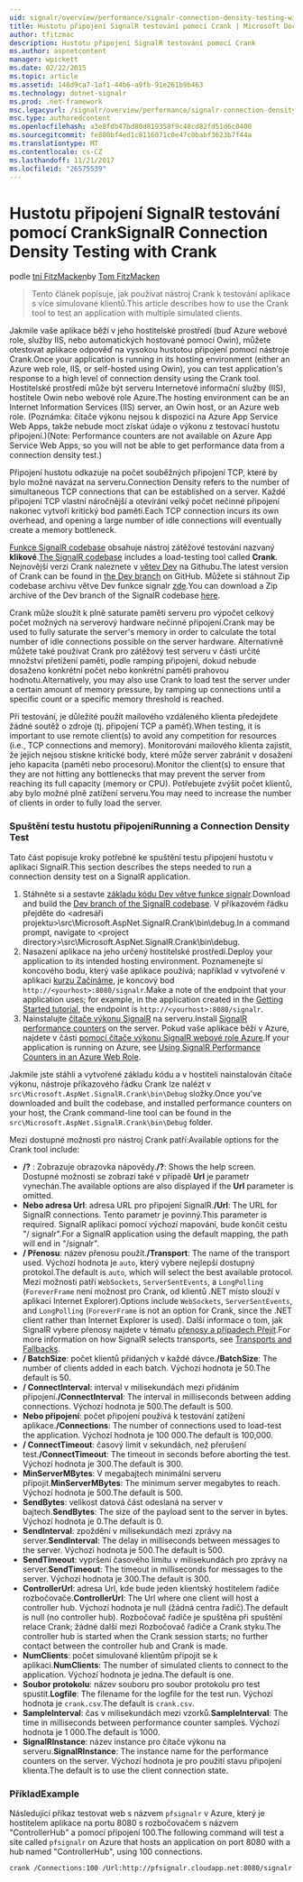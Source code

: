 ```yaml
---
uid: signalr/overview/performance/signalr-connection-density-testing-with-crank
title: Hustotu připojení SignalR testování pomocí Crank | Microsoft Docs
author: tfitzmac
description: Hustotu připojení SignalR testování pomocí Crank
ms.author: aspnetcontent
manager: wpickett
ms.date: 02/22/2015
ms.topic: article
ms.assetid: 148d9ca7-1af1-44b6-a9fb-91e261b9b463
ms.technology: dotnet-signalr
ms.prod: .net-framework
msc.legacyurl: /signalr/overview/performance/signalr-connection-density-testing-with-crank
msc.type: authoredcontent
ms.openlocfilehash: a3e8fdb47bd80d819358f9c48cd82fd51d6c0400
ms.sourcegitcommit: fe880bf4ed1c8116071c0e47c0babf3623b7f44a
ms.translationtype: MT
ms.contentlocale: cs-CZ
ms.lasthandoff: 11/21/2017
ms.locfileid: "26575539"
---
```

<a name="signalr-connection-density-testing-with-crank"></a><span data-ttu-id="136b4-103">Hustotu připojení SignalR testování pomocí Crank</span><span class="sxs-lookup"><span data-stu-id="136b4-103">SignalR Connection Density Testing with Crank</span></span>
====================
<span data-ttu-id="136b4-104">podle [tní FitzMacken](https://github.com/tfitzmac)</span><span class="sxs-lookup"><span data-stu-id="136b4-104">by [Tom FitzMacken](https://github.com/tfitzmac)</span></span>

> <span data-ttu-id="136b4-105">Tento článek popisuje, jak používat nástroj Crank k testování aplikace s více simulované klientů.</span><span class="sxs-lookup"><span data-stu-id="136b4-105">This article describes how to use the Crank tool to test an application with multiple simulated clients.</span></span>


<span data-ttu-id="136b4-106">Jakmile vaše aplikace běží v jeho hostitelské prostředí (buď Azure webové role, služby IIS, nebo automatických hostované pomocí Owin), můžete otestovat aplikace odpověď na vysokou hustotou připojení pomocí nástroje Crank.</span><span class="sxs-lookup"><span data-stu-id="136b4-106">Once your application is running in its hosting environment (either an Azure web role, IIS, or self-hosted using Owin), you can test application's response to a high level of connection density using the Crank tool.</span></span> <span data-ttu-id="136b4-107">Hostitelské prostředí může být serveru Internetové informační služby (IIS), hostitele Owin nebo webové role Azure.</span><span class="sxs-lookup"><span data-stu-id="136b4-107">The hosting environment can be an Internet Information Services (IIS) server, an Owin host, or an Azure web role.</span></span> <span data-ttu-id="136b4-108">(Poznámka: čítače výkonu nejsou k dispozici na Azure App Service Web Apps, takže nebude moct získat údaje o výkonu z testovací hustotu připojení.)</span><span class="sxs-lookup"><span data-stu-id="136b4-108">(Note: Performance counters are not available on Azure App Service Web Apps, so you will not be able to get performance data from a connection density test.)</span></span>

<span data-ttu-id="136b4-109">Připojení hustotu odkazuje na počet souběžných připojení TCP, které by bylo možné navázat na serveru.</span><span class="sxs-lookup"><span data-stu-id="136b4-109">Connection Density refers to the number of simultaneous TCP connections that can be established on a server.</span></span> <span data-ttu-id="136b4-110">Každé připojení TCP vlastní náročnější a otevírání velký počet nečinné připojení nakonec vytvoří kritický bod paměti.</span><span class="sxs-lookup"><span data-stu-id="136b4-110">Each TCP connection incurs its own overhead, and opening a large number of idle connections will eventually create a memory bottleneck.</span></span>

<span data-ttu-id="136b4-111">[Funkce SignalR codebase](https://github.com/signalr/signalr) obsahuje nástroj zátěžové testování nazvaný **klikové**.</span><span class="sxs-lookup"><span data-stu-id="136b4-111">[The SignalR codebase](https://github.com/signalr/signalr) includes a load-testing tool called **Crank**.</span></span> <span data-ttu-id="136b4-112">Nejnovější verzi Crank naleznete v [větev Dev](https://github.com/SignalR/signalr/tree/dev) na Githubu.</span><span class="sxs-lookup"><span data-stu-id="136b4-112">The latest version of Crank can be found in [the Dev branch](https://github.com/SignalR/signalr/tree/dev) on GitHub.</span></span> <span data-ttu-id="136b4-113">Můžete si stáhnout Zip codebase archivu větve Dev funkce signalr [zde](https://github.com/SignalR/SignalR/archive/dev.zip).</span><span class="sxs-lookup"><span data-stu-id="136b4-113">You can download a Zip archive of the Dev branch of the SignalR codebase [here](https://github.com/SignalR/SignalR/archive/dev.zip).</span></span>

<span data-ttu-id="136b4-114">Crank může sloužit k plně saturate paměti serveru pro výpočet celkový počet možných na serverový hardware nečinné připojení.</span><span class="sxs-lookup"><span data-stu-id="136b4-114">Crank may be used to fully saturate the server's memory in order to calculate the total number of idle connections possible on the server hardware.</span></span> <span data-ttu-id="136b4-115">Alternativně můžete také používat Crank pro zátěžový test serveru v části určité množství přetížení paměti, podle ramping připojení, dokud nebude dosaženo konkrétní počet nebo konkrétní paměti prahovou hodnotu.</span><span class="sxs-lookup"><span data-stu-id="136b4-115">Alternatively, you may also use Crank to load test the server under a certain amount of memory pressure, by ramping up connections until a specific count or a specific memory threshold is reached.</span></span>

<span data-ttu-id="136b4-116">Při testování, je důležité použít mailového vzdáleného klienta předejdete žádné soutěž o zdroje (tj. připojení TCP a paměť).</span><span class="sxs-lookup"><span data-stu-id="136b4-116">When testing, it is important to use remote client(s) to avoid any competition for resources (i.e., TCP connections and memory).</span></span> <span data-ttu-id="136b4-117">Monitorování mailového klienta zajistit, že jejich nejsou stiskne kritické body, které může server zabránit v dosažení jeho kapacita (paměti nebo procesoru).</span><span class="sxs-lookup"><span data-stu-id="136b4-117">Monitor the client(s) to ensure that they are not hitting any bottlenecks that may prevent the server from reaching its full capacity (memory or CPU).</span></span> <span data-ttu-id="136b4-118">Potřebujete zvýšit počet klientů, aby bylo možné plně zatížení serveru.</span><span class="sxs-lookup"><span data-stu-id="136b4-118">You may need to increase the number of clients in order to fully load the server.</span></span>

### <a name="running-a-connection-density-test"></a><span data-ttu-id="136b4-119">Spuštění testu hustotu připojení</span><span class="sxs-lookup"><span data-stu-id="136b4-119">Running a Connection Density Test</span></span>

<span data-ttu-id="136b4-120">Tato část popisuje kroky potřebné ke spuštění testu připojení hustotu v aplikaci SignalR.</span><span class="sxs-lookup"><span data-stu-id="136b4-120">This section describes the steps needed to run a connection density test on a SignalR application.</span></span>

1. <span data-ttu-id="136b4-121">Stáhněte si a sestavte [základu kódu Dev větve funkce signalr](https://github.com/SignalR/SignalR/archive/dev.zip).</span><span class="sxs-lookup"><span data-stu-id="136b4-121">Download and build the [Dev branch of the SignalR codebase](https://github.com/SignalR/SignalR/archive/dev.zip).</span></span> <span data-ttu-id="136b4-122">V příkazovém řádku přejděte do &lt;adresáři projektu&gt;\src\Microsoft.AspNet.SignalR.Crank\bin\debug.</span><span class="sxs-lookup"><span data-stu-id="136b4-122">In a command prompt, navigate to &lt;project directory&gt;\src\Microsoft.AspNet.SignalR.Crank\bin\debug.</span></span>
2. <span data-ttu-id="136b4-123">Nasazení aplikace na jeho určený hostitelské prostředí.</span><span class="sxs-lookup"><span data-stu-id="136b4-123">Deploy your application to its intended hosting environment.</span></span> <span data-ttu-id="136b4-124">Poznamenejte si koncového bodu, který vaše aplikace používá; například v vytvořené v aplikaci [kurzu Začínáme](../getting-started/tutorial-getting-started-with-signalr.md), je koncový bod `http://<yourhost>:8080/signalr`.</span><span class="sxs-lookup"><span data-stu-id="136b4-124">Make a note of the endpoint that your application uses; for example, in the application created in the [Getting Started tutorial](../getting-started/tutorial-getting-started-with-signalr.md), the endpoint is `http://<yourhost>:8080/signalr`.</span></span>
3. <span data-ttu-id="136b4-125">Nainstalujte [čítače výkonu SignalR](signalr-performance.md#perfcounters) na serveru.</span><span class="sxs-lookup"><span data-stu-id="136b4-125">Install [SignalR performance counters](signalr-performance.md#perfcounters) on the server.</span></span> <span data-ttu-id="136b4-126">Pokud vaše aplikace běží v Azure, najdete v části [pomocí čítače výkonu SignalR webové role Azure](using-signalr-performance-counters-in-an-azure-web-role.md).</span><span class="sxs-lookup"><span data-stu-id="136b4-126">If your application is running on Azure, see [Using SignalR Performance Counters in an Azure Web Role](using-signalr-performance-counters-in-an-azure-web-role.md).</span></span>

<span data-ttu-id="136b4-127">Jakmile jste stáhli a vytvořené základu kódu a v hostiteli nainstalován čítače výkonu, nástroje příkazového řádku Crank lze nalézt v `src\Microsoft.AspNet.SignalR.Crank\bin\Debug` složky.</span><span class="sxs-lookup"><span data-stu-id="136b4-127">Once you've downloaded and built the codebase, and installed performance counters on your host, the Crank command-line tool can be found in the `src\Microsoft.AspNet.SignalR.Crank\bin\Debug` folder.</span></span>

<span data-ttu-id="136b4-128">Mezi dostupné možnosti pro nástroj Crank patří:</span><span class="sxs-lookup"><span data-stu-id="136b4-128">Available options for the Crank tool include:</span></span>

- <span data-ttu-id="136b4-129">**/?** : Zobrazuje obrazovka nápovědy.</span><span class="sxs-lookup"><span data-stu-id="136b4-129">**/?**: Shows the help screen.</span></span> <span data-ttu-id="136b4-130">Dostupné možnosti se zobrazí také v případě **Url** je parametr vynechán.</span><span class="sxs-lookup"><span data-stu-id="136b4-130">The available options are also displayed if the **Url** parameter is omitted.</span></span>
- <span data-ttu-id="136b4-131">**Nebo adresa Url**: adresa URL pro připojení SignalR.</span><span class="sxs-lookup"><span data-stu-id="136b4-131">**/Url**: The URL for SignalR connections.</span></span> <span data-ttu-id="136b4-132">Tento parametr je povinný.</span><span class="sxs-lookup"><span data-stu-id="136b4-132">This parameter is required.</span></span> <span data-ttu-id="136b4-133">SignalR aplikaci pomocí výchozí mapování, bude končit cestu "/ signalr".</span><span class="sxs-lookup"><span data-stu-id="136b4-133">For a SignalR application using the default mapping, the path will end in "/signalr".</span></span>
- <span data-ttu-id="136b4-134">**/ Přenosu**: název přenosu použít.</span><span class="sxs-lookup"><span data-stu-id="136b4-134">**/Transport**: The name of the transport used.</span></span> <span data-ttu-id="136b4-135">Výchozí hodnota je `auto`, který vybere nejlepší dostupný protokol.</span><span class="sxs-lookup"><span data-stu-id="136b4-135">The default is `auto`, which will select the best available protocol.</span></span> <span data-ttu-id="136b4-136">Mezi možnosti patří `WebSockets`, `ServerSentEvents`, a `LongPolling` (`ForeverFrame` není možnost pro Crank, od klientů .NET místo slouží v aplikaci Internet Explorer).</span><span class="sxs-lookup"><span data-stu-id="136b4-136">Options include `WebSockets`, `ServerSentEvents`, and `LongPolling` (`ForeverFrame` is not an option for Crank, since the .NET client rather than Internet Explorer is used).</span></span> <span data-ttu-id="136b4-137">Další informace o tom, jak SignalR vybere přenosy najdete v tématu [přenosy a případech Přejít](../getting-started/introduction-to-signalr.md#transports).</span><span class="sxs-lookup"><span data-stu-id="136b4-137">For more information on how SignalR selects transports, see [Transports and Fallbacks](../getting-started/introduction-to-signalr.md#transports).</span></span>
- <span data-ttu-id="136b4-138">**/ BatchSize**: počet klientů přidaných v každé dávce.</span><span class="sxs-lookup"><span data-stu-id="136b4-138">**/BatchSize**: The number of clients added in each batch.</span></span> <span data-ttu-id="136b4-139">Výchozí hodnota je 50.</span><span class="sxs-lookup"><span data-stu-id="136b4-139">The default is 50.</span></span>
- <span data-ttu-id="136b4-140">**/ ConnectInterval**: interval v milisekundách mezi přidáním připojení.</span><span class="sxs-lookup"><span data-stu-id="136b4-140">**/ConnectInterval**: The interval in milliseconds between adding connections.</span></span> <span data-ttu-id="136b4-141">Výchozí hodnota je 500.</span><span class="sxs-lookup"><span data-stu-id="136b4-141">The default is 500.</span></span>
- <span data-ttu-id="136b4-142">**Nebo připojení**: počet připojení používá k testování zatížení aplikace.</span><span class="sxs-lookup"><span data-stu-id="136b4-142">**/Connections**: The number of connections used to load-test the application.</span></span> <span data-ttu-id="136b4-143">Výchozí hodnota je 100 000.</span><span class="sxs-lookup"><span data-stu-id="136b4-143">The default is 100,000.</span></span>
- <span data-ttu-id="136b4-144">**/ ConnectTimeout**: časový limit v sekundách, než přerušení test.</span><span class="sxs-lookup"><span data-stu-id="136b4-144">**/ConnectTimeout**: The timeout in seconds before aborting the test.</span></span> <span data-ttu-id="136b4-145">Výchozí hodnota je 300.</span><span class="sxs-lookup"><span data-stu-id="136b4-145">The default is 300.</span></span>
- <span data-ttu-id="136b4-146">**MinServerMBytes**: V megabajtech minimální serveru připojit.</span><span class="sxs-lookup"><span data-stu-id="136b4-146">**MinServerMBytes**: The minimum server megabytes to reach.</span></span> <span data-ttu-id="136b4-147">Výchozí hodnota je 500.</span><span class="sxs-lookup"><span data-stu-id="136b4-147">The default is 500.</span></span>
- <span data-ttu-id="136b4-148">**SendBytes**: velikost datová část odeslaná na server v bajtech.</span><span class="sxs-lookup"><span data-stu-id="136b4-148">**SendBytes**: The size of the payload sent to the server in bytes.</span></span> <span data-ttu-id="136b4-149">Výchozí hodnota je 0.</span><span class="sxs-lookup"><span data-stu-id="136b4-149">The default is 0.</span></span>
- <span data-ttu-id="136b4-150">**SendInterval**: zpoždění v milisekundách mezi zprávy na server.</span><span class="sxs-lookup"><span data-stu-id="136b4-150">**SendInterval**: The delay in milliseconds between messages to the server.</span></span> <span data-ttu-id="136b4-151">Výchozí hodnota je 500.</span><span class="sxs-lookup"><span data-stu-id="136b4-151">The default is 500.</span></span>
- <span data-ttu-id="136b4-152">**SendTimeout**: vypršení časového limitu v milisekundách pro zprávy na server.</span><span class="sxs-lookup"><span data-stu-id="136b4-152">**SendTimeout**: The timeout in milliseconds for messages to the server.</span></span> <span data-ttu-id="136b4-153">Výchozí hodnota je 300.</span><span class="sxs-lookup"><span data-stu-id="136b4-153">The default is 300.</span></span>
- <span data-ttu-id="136b4-154">**ControllerUrl**: adresa Url, kde bude jeden klientský hostitelem řadiče rozbočovače.</span><span class="sxs-lookup"><span data-stu-id="136b4-154">**ControllerUrl**: The Url where one client will host a controller hub.</span></span> <span data-ttu-id="136b4-155">Výchozí hodnota je null (žádná centra řadič).</span><span class="sxs-lookup"><span data-stu-id="136b4-155">The default is null (no controller hub).</span></span> <span data-ttu-id="136b4-156">Rozbočovač řadiče je spuštěna při spuštění relace Crank; žádné další mezi Rozbočovač řadiče a Crank styku.</span><span class="sxs-lookup"><span data-stu-id="136b4-156">The controller hub is started when the Crank session starts; no further contact between the controller hub and Crank is made.</span></span>
- <span data-ttu-id="136b4-157">**NumClients**: počet simulované klientům připojit se k aplikaci.</span><span class="sxs-lookup"><span data-stu-id="136b4-157">**NumClients**: The number of simulated clients to connect to the application.</span></span> <span data-ttu-id="136b4-158">Výchozí hodnota je jedna.</span><span class="sxs-lookup"><span data-stu-id="136b4-158">The default is one.</span></span>
- <span data-ttu-id="136b4-159">**Soubor protokolu**: název souboru pro soubor protokolu pro test spustit.</span><span class="sxs-lookup"><span data-stu-id="136b4-159">**Logfile**: The filename for the logfile for the test run.</span></span> <span data-ttu-id="136b4-160">Výchozí hodnota je `crank.csv`.</span><span class="sxs-lookup"><span data-stu-id="136b4-160">The default is `crank.csv`.</span></span>
- <span data-ttu-id="136b4-161">**SampleInterval**: čas v milisekundách mezi vzorků.</span><span class="sxs-lookup"><span data-stu-id="136b4-161">**SampleInterval**: The time in milliseconds between performance counter samples.</span></span> <span data-ttu-id="136b4-162">Výchozí hodnota je 1 000.</span><span class="sxs-lookup"><span data-stu-id="136b4-162">The default is 1000.</span></span>
- <span data-ttu-id="136b4-163">**SignalRInstance**: název instance pro čítače výkonu na serveru.</span><span class="sxs-lookup"><span data-stu-id="136b4-163">**SignalRInstance**: The instance name for the performance counters on the server.</span></span> <span data-ttu-id="136b4-164">Výchozí hodnota je pro použití stavu připojení klienta.</span><span class="sxs-lookup"><span data-stu-id="136b4-164">The default is to use the client connection state.</span></span>

### <a name="example"></a><span data-ttu-id="136b4-165">Příklad</span><span class="sxs-lookup"><span data-stu-id="136b4-165">Example</span></span>

<span data-ttu-id="136b4-166">Následující příkaz testovat web s názvem `pfsignalr` v Azure, který je hostitelem aplikace na portu 8080 s rozbočovačem s názvem "ControllerHub" a pomocí připojení 100.</span><span class="sxs-lookup"><span data-stu-id="136b4-166">The following command will test a site called `pfsignalr` on Azure that hosts an application on port 8080 with a hub named "ControllerHub", using 100 connections.</span></span>

`crank /Connections:100 /Url:http://pfsignalr.cloudapp.net:8080/signalr`
